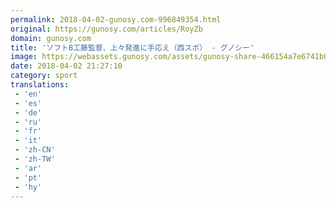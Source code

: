 ```yaml
---
permalink: 2018-04-02-gunosy.com-996849354.html
original: https://gunosy.com/articles/RoyZb
domain: gunosy.com
title: 'ソフトB工藤監督、上々発進に手応え（西スポ） - グノシー'
image: https://webassets.gunosy.com/assets/gunosy-share-466154a7e6741b0dbc8895ceff97e34818892a0e7dbc05d641d2606f8820dd35.jpg
date: 2018-04-02 21:27:10
category: sport
translations: 
 - 'en'
 - 'es'
 - 'de'
 - 'ru'
 - 'fr'
 - 'it'
 - 'zh-CN'
 - 'zh-TW'
 - 'ar'
 - 'pt'
 - 'hy'
---
```


